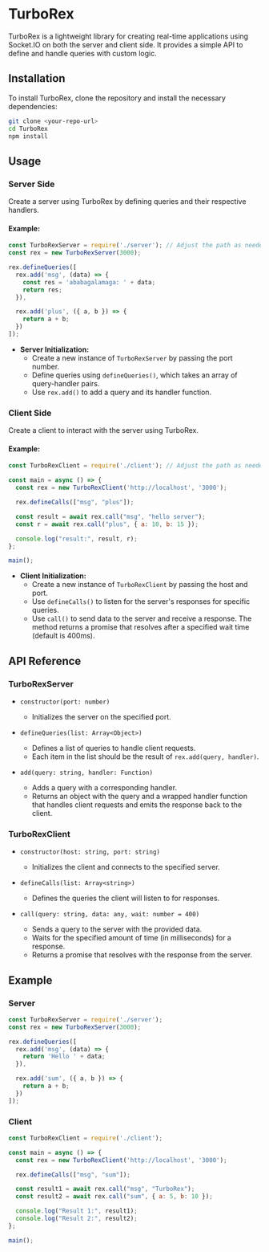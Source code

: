 # TurboRex

TurboRex is a lightweight library for creating real-time applications using Socket.IO on both the server and client side. It provides a simple API to define and handle queries with custom logic.

## Installation

To install TurboRex, clone the repository and install the necessary dependencies:

```bash
git clone <your-repo-url>
cd TurboRex
npm install
```

## Usage

### Server Side

Create a server using TurboRex by defining queries and their respective handlers.

#### Example:

```javascript
const TurboRexServer = require('./server'); // Adjust the path as needed
const rex = new TurboRexServer(3000);

rex.defineQueries([
  rex.add('msg', (data) => {
    const res = 'ababagalamaga: ' + data;
    return res;
  }),

  rex.add('plus', ({ a, b }) => {
    return a + b;
  })
]);
```

- **Server Initialization:**
  - Create a new instance of `TurboRexServer` by passing the port number.
  - Define queries using `defineQueries()`, which takes an array of query-handler pairs.
  - Use `rex.add()` to add a query and its handler function.

### Client Side

Create a client to interact with the server using TurboRex.

#### Example:

```javascript
const TurboRexClient = require('./client'); // Adjust the path as needed

const main = async () => {
  const rex = new TurboRexClient('http://localhost', '3000');

  rex.defineCalls(["msg", "plus"]);

  const result = await rex.call("msg", "hello server");
  const r = await rex.call("plus", { a: 10, b: 15 });

  console.log("result:", result, r);
};

main();
```

- **Client Initialization:**
  - Create a new instance of `TurboRexClient` by passing the host and port.
  - Use `defineCalls()` to listen for the server's responses for specific queries.
  - Use `call()` to send data to the server and receive a response. The method returns a promise that resolves after a specified wait time (default is 400ms).

## API Reference

### TurboRexServer

- `constructor(port: number)`
  - Initializes the server on the specified port.

- `defineQueries(list: Array<Object>)`
  - Defines a list of queries to handle client requests.
  - Each item in the list should be the result of `rex.add(query, handler)`.

- `add(query: string, handler: Function)`
  - Adds a query with a corresponding handler.
  - Returns an object with the query and a wrapped handler function that handles client requests and emits the response back to the client.

### TurboRexClient

- `constructor(host: string, port: string)`
  - Initializes the client and connects to the specified server.

- `defineCalls(list: Array<string>)`
  - Defines the queries the client will listen to for responses.

- `call(query: string, data: any, wait: number = 400)`
  - Sends a query to the server with the provided data.
  - Waits for the specified amount of time (in milliseconds) for a response.
  - Returns a promise that resolves with the response from the server.

## Example

### Server

```javascript
const TurboRexServer = require('./server');
const rex = new TurboRexServer(3000);

rex.defineQueries([
  rex.add('msg', (data) => {
    return 'Hello ' + data;
  }),

  rex.add('sum', ({ a, b }) => {
    return a + b;
  })
]);
```

### Client

```javascript
const TurboRexClient = require('./client');

const main = async () => {
  const rex = new TurboRexClient('http://localhost', '3000');

  rex.defineCalls(["msg", "sum"]);

  const result1 = await rex.call("msg", "TurboRex");
  const result2 = await rex.call("sum", { a: 5, b: 10 });

  console.log("Result 1:", result1);
  console.log("Result 2:", result2);
};

main();
```
